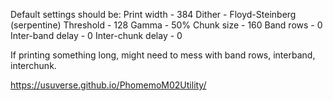 Default settings should be:
Print width - 384
Dither - Floyd-Steinberg (serpentine)
Threshold - 128
Gamma - 50%
Chunk size - 160
Band rows - 0
Inter-band delay - 0
Inter-chunk delay - 0

If printing something long, might need to mess with band rows, interband, interchunk.

https://usuverse.github.io/PhomemoM02Utility/

